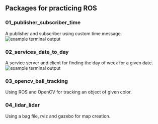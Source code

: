 ## Packages for practicing ROS

### 01_publisher_subscriber_time
A publisher and subscriber using custom time message.
![example terminal output](https://i.imgur.com/M2g2h8b.png)

### 02_services_date_to_day
A service server and client for finding the day of week for a given date.
![example terminal output](https://i.imgur.com/HRkaInE.png)

### 03_opencv_ball_tracking
Using ROS and OpenCV for tracking an object of given color.

### 04_lidar_lidar
Using a bag file, rviz and gazebo for map creation.
